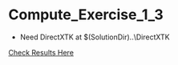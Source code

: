 # Compute_Exercise_1_3

- Need DirectXTK at $(SolutionDir)\..\DirectXTK

[Check Results Here](https://prog3487.github.io/Compute_Exercise_1_3)
